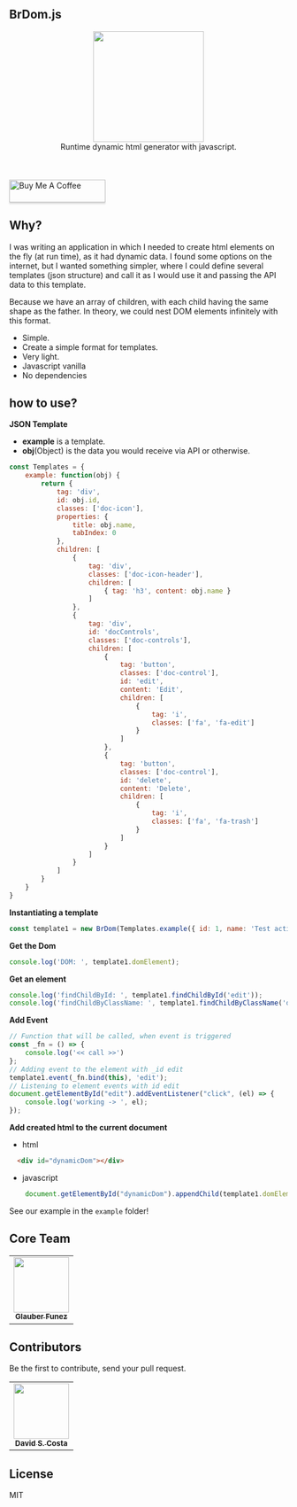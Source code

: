 ## BrDom.js
<div align="center">
    <a href="https://formly.dev">
        <img width="200" src="https://raw.githubusercontent.com/GlauberF/brdom.js/main/logo.svg?sanitize=true">
    </a>
    <br/>
    Runtime dynamic html generator with javascript.<br><br>
</div>
<br/><br/>
<a href="https://www.buymeacoffee.com/glauber" target="_blank"><img src="https://www.buymeacoffee.com/assets/img/custom_images/orange_img.png" alt="Buy Me A Coffee" style="height: 41px !important;width: 174px !important;box-shadow: 0px 3px 2px 0px rgba(190, 190, 190, 0.5) !important;-webkit-box-shadow: 0px 3px 2px 0px rgba(190, 190, 190, 0.5) !important;" ></a>

## Why?
I was writing an application in which I needed to create html elements on the fly (at run time), as it had dynamic data.
I found some options on the internet, but I wanted something simpler, where I could define several templates (json structure) and call it as I would use it and passing the API data to this template.

Because we have an array of children, with each child having the same shape as the father. In theory, we could nest DOM elements infinitely with this format.

* Simple.
* Create a simple format for templates.
* Very light.
* Javascript vanilla
* No dependencies

## how to use?

**JSON Template**
* **example** is a template.
* **obj**(Object) is the data you would receive via API or otherwise.

```javascript
const Templates = {
    example: function(obj) {
        return {
            tag: 'div',
            id: obj.id,
            classes: ['doc-icon'],
            properties: {
                title: obj.name,
                tabIndex: 0
            },
            children: [
                {
                    tag: 'div',
                    classes: ['doc-icon-header'],
                    children: [
                        { tag: 'h3', content: obj.name }
                    ]
                },
                {
                    tag: 'div',
                    id: 'docControls',
                    classes: ['doc-controls'],
                    children: [
                        {
                            tag: 'button',
                            classes: ['doc-control'],
                            id: 'edit',
                            content: 'Edit',
                            children: [
                                {
                                    tag: 'i',
                                    classes: ['fa', 'fa-edit']
                                }
                            ]
                        },
                        {
                            tag: 'button',
                            classes: ['doc-control'],
                            id: 'delete',
                            content: 'Delete',
                            children: [
                                {
                                    tag: 'i',
                                    classes: ['fa', 'fa-trash']
                                }
                            ]
                        }
                    ]
                }
            ]
        }
    }
}
```

**Instantiating a template**
```javascript
const template1 = new BrDom(Templates.example({ id: 1, name: 'Test action buttons' }));
```

**Get the Dom**
```javascript
console.log('DOM: ', template1.domElement);
```

**Get an element**
```javascript
console.log('findChildById: ', template1.findChildById('edit'));
console.log('findChildByClassName: ', template1.findChildByClassName('doc-control'));
```

**Add Event**
```javascript
// Function that will be called, when event is triggered
const _fn = () => {
    console.log('<< call >>')
};
// Adding event to the element with _id edit
template1.event(_fn.bind(this), 'edit');
// Listening to element events with id edit
document.getElementById("edit").addEventListener("click", (el) => {
    console.log('working -> ', el);
});
```

**Add created html to the current document**
* html
```html
  <div id="dynamicDom"></div>
```
* javascript
```javascript
    document.getElementById("dynamicDom").appendChild(template1.domElement);
```

See our example in the `example` folder!

## Core Team
<table>
  <tr>
    <td align="center">
      <a href="https://github.com/GlauberF">
        <img src="https://avatars.githubusercontent.com/u/11314585?v=4" width="100px;" />
        <br />
        <sub><b>Glauber Funez</b></sub>
      </a>
    </td>
  </tr>
</table>

## Contributors
Be the first to contribute, send your pull request.<br>
<table>
  <tr>
    <td align="center">
      <a href="https://github.com/ds-costa">
        <img src="https://avatars.githubusercontent.com/u/37080007?v=4" width="100px;" />
        <br />
        <sub><b>David S. Costa</b></sub>
      </a>
    </td>
  </tr>
</table>

## License
MIT

